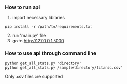 ### How to run api
1. import necessary libraries
```
pip install -r /path/to/requirements.txt
```
2. run 'main.py' file
3. go to http://127.0.0.1:5000

### How to use api through command line
```
python get_all_stats.py 'directory'
python get_all_stats.py /sample/directory/titanic.csv'
```

Only .csv files are supported
